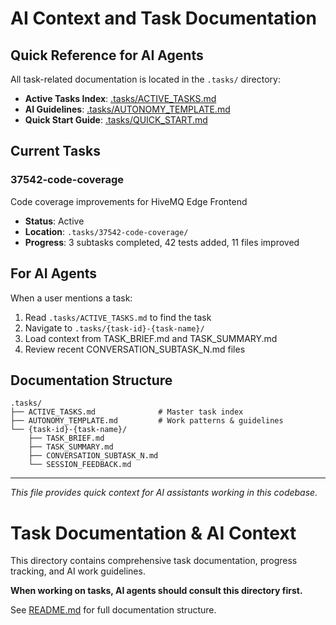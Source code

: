 # AI Context and Task Documentation

## Quick Reference for AI Agents

All task-related documentation is located in the `.tasks/` directory:

- **Active Tasks Index**: [.tasks/ACTIVE_TASKS.md](./.tasks/ACTIVE_TASKS.md)
- **AI Guidelines**: [.tasks/AUTONOMY_TEMPLATE.md](./.tasks/AUTONOMY_TEMPLATE.md)
- **Quick Start Guide**: [.tasks/QUICK_START.md](./.tasks/QUICK_START.md)

## Current Tasks

### 37542-code-coverage
Code coverage improvements for HiveMQ Edge Frontend
- **Status**: Active
- **Location**: `.tasks/37542-code-coverage/`
- **Progress**: 3 subtasks completed, 42 tests added, 11 files improved

## For AI Agents

When a user mentions a task:
1. Read `.tasks/ACTIVE_TASKS.md` to find the task
2. Navigate to `.tasks/{task-id}-{task-name}/`
3. Load context from TASK_BRIEF.md and TASK_SUMMARY.md
4. Review recent CONVERSATION_SUBTASK_N.md files

## Documentation Structure

```
.tasks/
├── ACTIVE_TASKS.md              # Master task index
├── AUTONOMY_TEMPLATE.md         # Work patterns & guidelines
└── {task-id}-{task-name}/
    ├── TASK_BRIEF.md
    ├── TASK_SUMMARY.md
    ├── CONVERSATION_SUBTASK_N.md
    └── SESSION_FEEDBACK.md
```

---

*This file provides quick context for AI assistants working in this codebase.*
# Task Documentation & AI Context

This directory contains comprehensive task documentation, progress tracking, and AI work guidelines.

**When working on tasks, AI agents should consult this directory first.**

See [README.md](.tasks/README.md) for full documentation structure.

